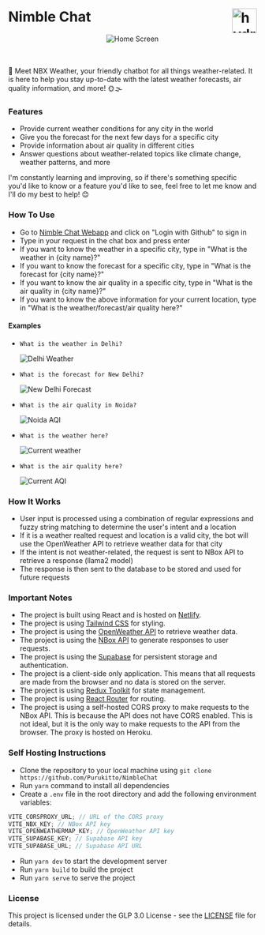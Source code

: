 # Nimble Chat <img src="https://cdn-icons-png.flaticon.com/512/9231/9231625.png" alt="hydrogen animated logo" height="50px" align="right" />

<div align="center"> <img src="https://i.imgur.com/EszdxIs.gif" alt="Home Screen" style="max-height:300px"> </div>

</br></br>
👋 Meet NBX Weather, your friendly chatbot for all things weather-related. It is here to help you stay up-to-date with the latest weather forecasts, air quality information, and more! 🌞🌫️

### Features

-   Provide current weather conditions for any city in the world
-   Give you the forecast for the next few days for a specific city
-   Provide information about air quality in different cities
-   Answer questions about weather-related topics like climate change, weather patterns, and more

I'm constantly learning and improving, so if there's something specific you'd like to know or a feature you'd like to see, feel free to let me know and I'll do my best to help! 😊

### How To Use

-   Go to [Nimble Chat Webapp](https://jazzy-pavlova-932105.netlify.app/) and click on "Login with Github" to sign in
-   Type in your request in the chat box and press enter
-   If you want to know the weather in a specific city, type in "What is the weather in {city name}?"
-   If you want to know the forecast for a specific city, type in "What is the forecast for {city name}?"
-   If you want to know the air quality in a specific city, type in "What is the air quality in {city name}?"
-   If you want to know the above information for your current location, type in "What is the weather/forecast/air quality here?"

#### Examples

-   `What is the weather in Delhi?`

    <img src="https://i.ibb.co/5B534dp/Screenshot-2023-09-09-at-7-40-55-PM.png" alt="Delhi Weather" style="max-width:400px">

-   `What is the forecast for New Delhi?`

    <img src="https://i.ibb.co/vV7Fd39/Screenshot-2023-09-09-at-7-41-10-PM.png" alt="New Delhi Forecast" style="max-width:400px">

-   `What is the air quality in Noida?`

    <img src="https://i.ibb.co/hMMfF75/Screenshot-2023-09-09-at-7-41-19-PM.png" alt="Noida AQI" style="max-width:400px">

-   `What is the weather here?`

    <img src="https://i.ibb.co/dpK6YXk/Screenshot-2023-09-09-at-7-41-29-PM.png" alt="Current weather" style="max-width:400px">

-   `What is the air quality here?`

    <img src="https://i.ibb.co/nR8CYK3/Screenshot-2023-09-09-at-7-41-42-PM.png" alt="Current AQI" style="max-width:400px">

### How It Works

-   User input is processed using a combination of regular expressions and fuzzy string matching to determine the user's intent and a location
-   If it is a weather realted request and location is a valid city, the bot will use the OpenWeather API to retrieve weather data for that city
-   If the intent is not weather-related, the request is sent to NBox API to retrieve a response (llama2 model)
-   The response is then sent to the database to be stored and used for future requests

### Important Notes

-   The project is built using React and is hosted on [Netlify](https://jazzy-pavlova-932105.netlify.app/).
-   The project is using [Tailwind CSS](https://tailwindcss.com/) for styling.
-   The project is using the [OpenWeather API](https://openweathermap.org/api) to retrieve weather data.
-   The project is using the [NBox API](https://nbox.ai/) to generate responses to user requests.
-   The project is using the [Supabase](https://supabase.io/) for persistent storage and authentication.
-   The project is a client-side only application. This means that all requests are made from the browser and no data is stored on the server.
-   The project is using [Redux Toolkit](https://redux-toolkit.js.org/) for state management.
-   The project is using [React Router](https://reactrouter.com/) for routing.
-   The project is using a self-hosted CORS proxy to make requests to the NBox API. This is because the API does not have CORS enabled. This is not ideal, but it is the only way to make requests to the API from the browser. The proxy is hosted on Heroku.

### Self Hosting Instructions

-   Clone the repository to your local machine using `git clone https://github.com/Purukitto/NimbleChat`
-   Run `yarn` command to install all dependencies
-   Create a `.env` file in the root directory and add the following environment variables:

```js
VITE_CORSPROXY_URL; // URL of the CORS proxy
VITE_NBX_KEY; // NBox API key
VITE_OPENWEATHERMAP_KEY; // OpenWeather API key
VITE_SUPABASE_KEY; // Supabase API key
VITE_SUPABASE_URL; // Supabase API URL
```

-   Run `yarn dev` to start the development server
-   Run `yarn build` to build the project
-   Run `yarn serve` to serve the project

### License

This project is licensed under the GLP 3.0 License - see the [LICENSE](LICENSE) file for details.
